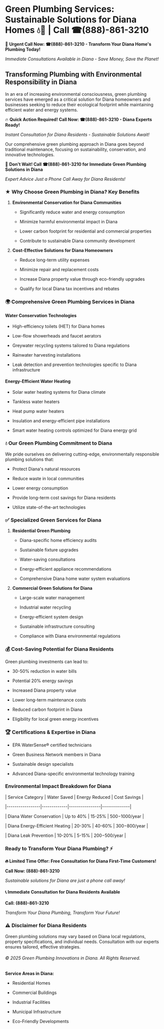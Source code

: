 # Green Plumbing Services: Sustainable Solutions for Diana Homes 💧🌿 | Call ☎(888)-861-3210

🚨 **Urgent Call Now: ☎(888)-861-3210 - Transform Your Diana Home's Plumbing Today!**
*Immediate Consultations Available in Diana - Save Money, Save the Planet!*

## Transforming Plumbing with Environmental Responsibility in Diana

In an era of increasing environmental consciousness, green plumbing services have emerged as a critical solution for Diana homeowners and businesses seeking to reduce their ecological footprint while maintaining efficient water and energy systems. 

🔥 **Quick Action Required! Call Now: ☎(888)-861-3210 - Diana Experts Ready!**
*Instant Consultation for Diana Residents - Sustainable Solutions Await!*

Our comprehensive green plumbing approach in Diana goes beyond traditional maintenance, focusing on sustainability, conservation, and innovative technologies.

🚨 **Don't Wait! Call ☎(888)-861-3210 for Immediate Green Plumbing Solutions in Diana**
*Expert Advice Just a Phone Call Away for Diana Residents!*

### ★ Why Choose Green Plumbing in Diana? Key Benefits

1. **Environmental Conservation for Diana Communities** 
   - Significantly reduce water and energy consumption
   - Minimize harmful environmental impact in Diana
   - Lower carbon footprint for residential and commercial properties
   - Contribute to sustainable Diana community development

2. **Cost-Effective Solutions for Diana Homeowners** 
   - Reduce long-term utility expenses
   - Minimize repair and replacement costs
   - Increase Diana property value through eco-friendly upgrades
   - Qualify for local Diana tax incentives and rebates

### 🌍 Comprehensive Green Plumbing Services in Diana

#### Water Conservation Technologies
- High-efficiency toilets (HET) for Diana homes
- Low-flow showerheads and faucet aerators
- Greywater recycling systems tailored to Diana regulations
- Rainwater harvesting installations
- Leak detection and prevention technologies specific to Diana infrastructure

#### Energy-Efficient Water Heating
- Solar water heating systems for Diana climate
- Tankless water heaters
- Heat pump water heaters
- Insulation and energy-efficient pipe installations
- Smart water heating controls optimized for Diana energy grid

### 💧 Our Green Plumbing Commitment to Diana

We pride ourselves on delivering cutting-edge, environmentally responsible plumbing solutions that:
- Protect Diana's natural resources
- Reduce waste in local communities
- Lower energy consumption
- Provide long-term cost savings for Diana residents
- Utilize state-of-the-art technologies

### ✅ Specialized Green Services for Diana

1. **Residential Green Plumbing**
   - Diana-specific home efficiency audits
   - Sustainable fixture upgrades
   - Water-saving consultations
   - Energy-efficient appliance recommendations
   - Comprehensive Diana home water system evaluations

2. **Commercial Green Solutions for Diana**
   - Large-scale water management
   - Industrial water recycling
   - Energy-efficient system design
   - Sustainable infrastructure consulting
   - Compliance with Diana environmental regulations

### 💰 Cost-Saving Potential for Diana Residents

Green plumbing investments can lead to:
- 30-50% reduction in water bills
- Potential 20% energy savings
- Increased Diana property value
- Lower long-term maintenance costs
- Reduced carbon footprint in Diana
- Eligibility for local green energy incentives

### 🏆 Certifications & Expertise in Diana

- EPA WaterSense® certified technicians
- Green Business Network members in Diana
- Sustainable design specialists
- Advanced Diana-specific environmental technology training

### Environmental Impact Breakdown for Diana

| Service Category | Water Saved | Energy Reduced | Cost Savings |
|-----------------|-------------|----------------|--------------|
| Diana Water Conservation | Up to 40% | 15-25% | $500-$1000/year |
| Diana Energy-Efficient Heating | 20-30% | 40-60% | $300-$800/year |
| Diana Leak Prevention | 10-20% | 5-15% | $200-$500/year |

### Ready to Transform Your Diana Plumbing? ⚡

**🔥 Limited Time Offer: Free Consultation for Diana First-Time Customers!**

**Call Now: (888)-861-3210**
*Sustainable solutions for Diana are just a phone call away!*

#### 📞 Immediate Consultation for Diana Residents Available

**Call: (888)-861-3210**
*Transform Your Diana Plumbing, Transform Your Future!*

### ⚠️ Disclaimer for Diana Residents

Green plumbing solutions may vary based on Diana local regulations, property specifications, and individual needs. Consultation with our experts ensures tailored, effective strategies.

###### © 2025 Green Plumbing Innovations in Diana. All Rights Reserved.

**Service Areas in Diana:** 
- Residential Homes
- Commercial Buildings
- Industrial Facilities
- Municipal Infrastructure
- Eco-Friendly Developments